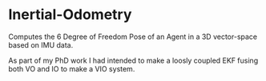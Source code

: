 # Inertial-Odometry
Computes the 6 Degree of Freedom Pose of an Agent in a 3D vector-space based on IMU data.

As part of my PhD work I had intended to make a loosly coupled EKF fusing both VO and IO to make a VIO system.
